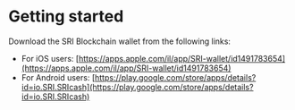 # Getting started

Download the SRI Blockchain wallet from the following links:

* For iOS users: [https://apps.apple.com/il/app/SRI-wallet/id1491783654](https://apps.apple.com/il/app/SRI-wallet/id1491783654)
* For Android users: [https://play.google.com/store/apps/details?id=io.SRI.SRIcash](https://play.google.com/store/apps/details?id=io.SRI.SRIcash)

